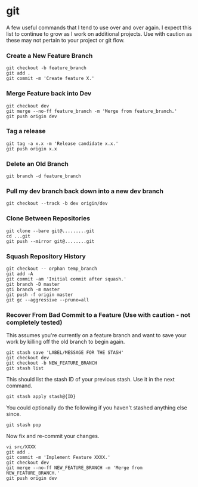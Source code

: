# git
A few useful commands that I tend to use over and over again. I expect this list to continue to grow as I work on additional projects. Use with caution as these may not pertain to your project or git flow.

### Create a New Feature Branch
```git
git checkout -b feature_branch
git add .
git commit -m 'Create feature X.'
```
### Merge Feature back into Dev
```git
git checkout dev
git merge --no-ff feature_branch -m 'Merge from feature_branch.'
git push origin dev
```

### Tag a release
```git
git tag -a x.x -m 'Release candidate x.x.'
git push origin x.x
```

### Delete an Old Branch
```git
git branch -d feature_branch
```

### Pull my dev branch back down into a new dev branch
```git
git checkout --track -b dev origin/dev
```

### Clone Between Repositories
```git
git clone --bare git@.........git
cd ...git
git push --mirror git@........git
```

### Squash Repository History
```git
git checkout -- orphan temp_branch
git add -A
git commit -am 'Initial commit after squash.'
git branch -D master
gti branch -m master
git push -f origin master
git gc --aggressive --prune=all
```

### Recover From Bad Commit to a Feature (Use with caution - not completely tested)
This assumes you're currently on a feature branch and want to save your work by killing off the old branch to begin again.
```git
git stash save 'LABEL/MESSAGE FOR THE STASH'
git checkout dev
git checkout -b NEW_FEATURE_BRANCH
git stash list
```
This should list the stash ID of your previous stash.  Use it in the next command.
```git
git stash apply stash@{ID}
```
You could optionally do the following if you haven't stashed anything else since.
```git
git stash pop
```
Now fix and re-commit your changes.
```git
vi src/XXXX
git add .
git commit -m 'Implement Feature XXXX.'
git checkout dev
git merge --no-ff NEW_FEATURE_BRANCH -m 'Merge from NEW_FEATURE_BRANCH.'
git push origin dev
```
